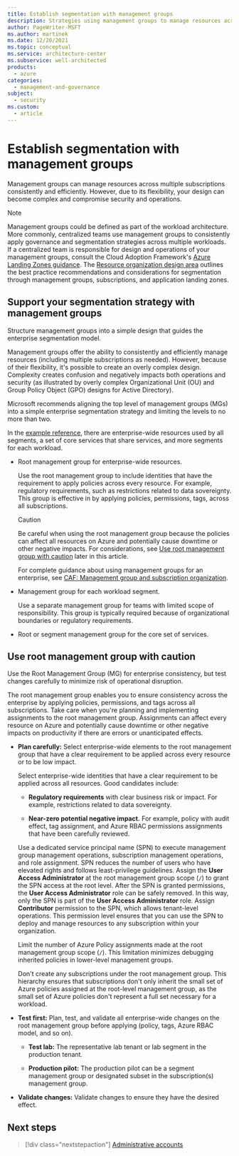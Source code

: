 ```yaml
---
title: Establish segmentation with management groups
description: Strategies using management groups to manage resources across multiple subscriptions consistently and efficiently.
author: PageWriter-MSFT
ms.author: martinek
ms.date: 12/20/2021
ms.topic: conceptual
ms.service: architecture-center
ms.subservice: well-architected
products:
  - azure
categories:
  - management-and-governance
subject:
  - security
ms.custom:
  - article
---
```


# Establish segmentation with management groups

Management groups can manage resources across multiple subscriptions consistently and efficiently. However, due to its flexibility, your design can become complex and compromise security and operations.

> [!NOTE]
> Management groups could be defined as part of the workload architecture. More commonly, centralized teams use management groups to consistently apply governance and segmentation strategies across multiple workloads. If a centralized team is responsible for design and operations of your management groups, consult the Cloud Adoption Framework's [Azure Landing Zones guidance](/azure/cloud-adoption-framework/ready/landing-zone/). The [Resource organization design area](/azure/cloud-adoption-framework/ready/landing-zone/design-area/resource-org) outlines the best practice recommendations and considerations for segmentation through management groups, subscriptions, and application landing zones.

## Support your segmentation strategy with management groups

Structure management groups into a simple design that guides the enterprise segmentation model.

Management groups offer the ability to consistently and efficiently manage resources (including multiple subscriptions as needed). However, because of their flexibility, it's possible to create an overly complex design. Complexity creates confusion and negatively impacts both operations and security (as illustrated by overly complex Organizational Unit (OU) and Group Policy Object (GPO) designs for Active Directory).

Microsoft recommends aligning the top level of management groups (MGs) into a simple enterprise segmentation strategy and limiting the levels to no more than two.

In the [example reference](/azure/architecture/framework/security/design-segmentation#reference-model), there are enterprise-wide resources used by all segments, a set of core services that share services, and more segments for each workload.

- Root management group for enterprise-wide resources.

  Use the root management group to include identities that have the requirement to apply policies across every resource. For example, regulatory requirements, such as restrictions related to data sovereignty. This group is effective in by applying policies, permissions, tags, across all subscriptions.

  > [!CAUTION]
  > Be careful when using the root management group because the policies can affect all resources on Azure and potentially cause downtime or other negative impacts. For considerations, see [Use root management group with caution](#use-root-management-group-with-caution) later in this article.
  >
  > For complete guidance about using management groups for an enterprise, see [CAF: Management group and subscription organization](/azure/cloud-adoption-framework/ready/enterprise-scale/management-group-and-subscription-organization).

- Management group for each workload segment.

  Use a separate management group for teams with limited scope of responsibility. This group is typically required because of organizational boundaries or regulatory requirements.

- Root or segment management group for the core set of services.

## Use root management group with caution

Use the Root Management Group (MG) for enterprise consistency, but test changes carefully to minimize risk of operational disruption.

The root management group enables you to ensure consistency across the enterprise by applying policies, permissions, and tags across all subscriptions. Take care when you're planning and implementing assignments to the root management group. Assignments can affect every resource on Azure and potentially cause downtime or other negative impacts on productivity if there are errors or unanticipated effects.

- **Plan carefully:** Select enterprise-wide elements to the root management group that have a clear requirement to be applied across every resource or to be low impact.

  Select enterprise-wide identities that have a clear requirement to be applied across all resources. Good candidates include:

  - **Regulatory requirements** with clear business risk or impact. For example, restrictions related to data sovereignty.

  - **Near-zero potential negative impact.** For example, policy with audit effect, tag assignment, and Azure RBAC permissions assignments that have been carefully reviewed.

  Use a dedicated service principal name (SPN) to execute management group management operations, subscription management operations, and role assignment. SPN reduces the number of users who have elevated rights and follows least-privilege guidelines. Assign the **User Access Administrator** at the root management group scope (`/`) to grant the SPN access at the root level. After the SPN is granted permissions, the **User Access Administrator** role can be safely removed. In this way, only the SPN is part of the **User Access Administrator** role. Assign **Contributor** permission to the SPN, which allows tenant-level operations. This permission level ensures that you can use the SPN to deploy and manage resources to any subscription within your organization.

  Limit the number of Azure Policy assignments made at the root management group scope (`/`). This limitation minimizes debugging inherited policies in lower-level management groups.

  Don't create any subscriptions under the root management group. This hierarchy ensures that subscriptions don't only inherit the small set of Azure policies assigned at the root-level management group, as the small set of Azure policies don't represent a full set necessary for a workload.

- **Test first:** Plan, test, and validate all enterprise-wide changes on the root management group before applying (policy, tags, Azure RBAC model, and so on).

  - **Test lab:** The representative lab tenant or lab segment in the production tenant.

  - **Production pilot:** The production pilot can be a segment management group or designated subset in the subscription(s) management group.

- **Validate changes:** Validate changes to ensure they have the desired effect.

## Next steps

> [!div class="nextstepaction"]
> [Administrative accounts](design-admins.md)
